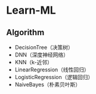# Learn-ML

## Algorithm

- DecisionTree（决策树）
- DNN（深度神经网络）
- KNN（k-近邻）
- LinearRegression（线性回归）
- LogisticRegression（逻辑回归）
- NaiveBayes（朴素贝叶斯）